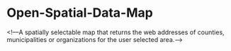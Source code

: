 # Open-Spatial-Data-Map
<!––A spatially selectable map that returns the web addresses of counties, municipalities or organizations for the user selected area.-->
<!DOCTYPE html>
<html>
<head>

  <title>Open Spatial Data Map - United States</title>
  
  <meta charset="utf-8" />
	<meta name="viewport" content="width=device-width, initial-scale=1.0">

  <link rel="stylesheet" href="https://unpkg.com/leaflet@1.3.3/dist/leaflet.css"
   integrity="sha512-Rksm5RenBEKSKFjgI3a41vrjkw4EVPlJ3+OiI65vTjIdo9brlAacEuKOiQ5OFh7cOI1bkDwLqdLw3Zg0cRJAAQ=="
   crossorigin=""/>
   
  <!-- Make sure you put this AFTER Leaflet's CSS -->
 <script src="https://unpkg.com/leaflet@1.3.3/dist/leaflet.js"
   integrity="sha512-tAGcCfR4Sc5ZP5ZoVz0quoZDYX5aCtEm/eu1KhSLj2c9eFrylXZknQYmxUssFaVJKvvc0dJQixhGjG2yXWiV9Q=="
   crossorigin=""></script>

</head>
<style>
</style>

<body>
  <div id="mapid" style="width: 1800px; height: 800px;"></div>
  
<script>

    var mymap = L.map('mapid').setView([51.505, -0.09], 13);

    L.tileLayer('https://api.tiles.mapbox.com/v4/{id}/{z}/{x}/{y}.png?access_token={accessToken}', {
    attribution: 'Map data &copy; <a href="https://www.openstreetmap.org/">OpenStreetMap</a> contributors, <a href="https://creativecommons.org/licenses/by-sa/2.0/">CC-BY-SA</a>, Imagery © <a href="https://www.mapbox.com/">Mapbox</a>',
    maxZoom: 18,
    id: 'mapbox.satellite',
    accessToken: 'your.mapbox.access.token'
}).addTo(mymap);

</script>


</body>
</html>

